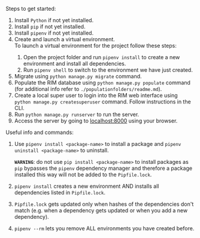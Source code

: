Steps to get started:
1. Install `Python` if not yet installed.
2. Install `pip` if not yet installed.
3. Install `pipenv` if not yet installed.
4. Create and launch a virtual environment. <br/>
<tab/>To launch a virtual environment for the project follow these steps:
    1. Open the project folder and run `pipenv install` to create a new environment and install all dependencies.
    2. Run `pipenv shell` to switch to the environment we have just created.
5. Migrate using `python manage.py migrate` command.
6. Populate the RIM database using `python manage.py populate` command (for additional info refer to `./populationfolders/readme.md`).
7. Create a local super user to login into the RIM web interface using `python manage.py createsuperuser` command. Follow instructions in the CLI.
8. Run `python manage.py runserver` to run the  server.
9. Access the server by going to [localhost:8000](http://localhost:8000) using your browser.


Useful info and commands:
1.  Use `pipenv install <package-name>` to install a package
    and `pipenv uninstall <package-name>` to uninstall.

    **`WARNING`**: do not use `pip install <package-name>` to install packages as `pip` bypasses the `pipenv` dependency manager and therefore a package installed this way will not be added to the `Pipfile.lock`.

2. `pipenv install` creates a new environment AND installs all dependencies listed in `Pipfile.lock`.
3. `Pipfile.lock` gets updated only when hashes of the dependencies don't match (e.g. when a dependency gets updated or when you add a new dependency).
4. `pipenv --rm` lets you remove ALL environments you have created before.


 